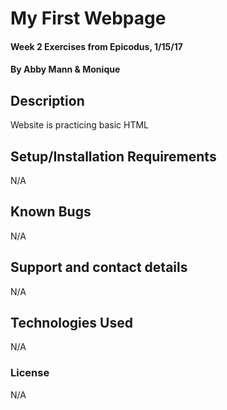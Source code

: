 # My First Webpage

#### Week 2 Exercises from Epicodus, 1/15/17
#### By Abby Mann & Monique 

## Description

Website is practicing basic HTML

## Setup/Installation Requirements
N/A

## Known Bugs

N/A

## Support and contact details

N/A

## Technologies Used

N/A

### License

N/A